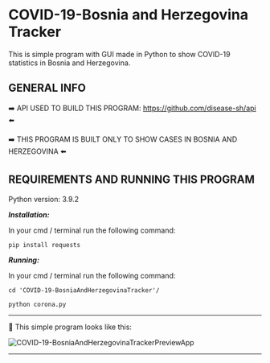  # COVID-19-Bosnia and Herzegovina Tracker
 This is simple program with GUI made in Python to show COVID-19 statistics in Bosnia and Herzegovina.
 
 ## GENERAL INFO
:arrow_right: API USED TO BUILD THIS PROGRAM: https://github.com/disease-sh/api :arrow_left:

 :arrow_right: THIS PROGRAM IS BUILT ONLY TO SHOW CASES IN BOSNIA AND HERZEGOVINA :arrow_left:
 
 ## REQUIREMENTS AND RUNNING THIS PROGRAM
 Python version: 3.9.2
 
 ***Installation:***
 
 In your cmd / terminal run the following command:
 
`pip install requests`

***Running:***

In your cmd / terminal run the following command:

`cd 'COVID-19-BosniaAndHerzegovinaTracker'/`

`python corona.py`

 - - - -
:eyes: This simple program looks like this:


![COVID-19-BosniaAndHerzegovinaTrackerPreviewApp](https://i.imgur.com/KFoIJfl.png)


 - - - -

